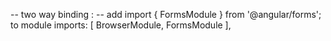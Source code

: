 -- two way binding : 
-- add 
  import { FormsModule } from '@angular/forms'; to module
  imports:      [ BrowserModule, FormsModule ],